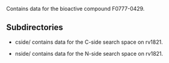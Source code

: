 Contains data for the bioactive compound F0777-0429.

## Subdirectories

- cside/ contains data for the C-side search space on rv1821.

- nside/ contains data for the N-side search space on rv1821.

